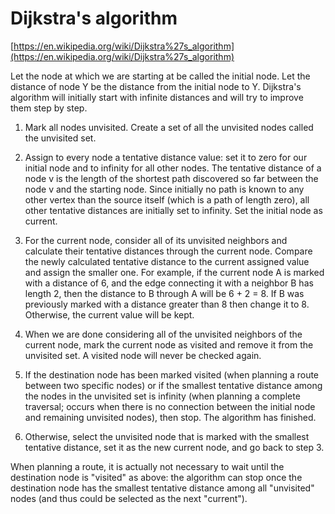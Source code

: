 # Dijkstra's algorithm
[https://en.wikipedia.org/wiki/Dijkstra%27s_algorithm](https://en.wikipedia.org/wiki/Dijkstra%27s_algorithm)

Let the node at which we are starting at be called the initial node. Let the distance of
node Y be the distance from the initial node to Y. Dijkstra's algorithm will initially
start with infinite distances and will try to improve them step by step.

1. Mark all nodes unvisited. Create a set of all the unvisited nodes called the unvisited set.

2. Assign to every node a tentative distance value: set it to zero for our initial node and to
   infinity for all other nodes. The tentative distance of a node v is the length of the
   shortest path discovered so far between the node v and the starting node. Since initially
   no path is known to any other vertex than the source itself (which is a path of length zero),
   all other tentative distances are initially set to infinity. Set the initial node as current.

3. For the current node, consider all of its unvisited neighbors and calculate their tentative
   distances through the current node. Compare the newly calculated tentative distance to the
   current assigned value and assign the smaller one. For example, if the current node A is
   marked with a distance of 6, and the edge connecting it with a neighbor B has length 2, then
   the distance to B through A will be 6 + 2 = 8. If B was previously marked with a distance
   greater than 8 then change it to 8. Otherwise, the current value will be kept.

4. When we are done considering all of the unvisited neighbors of the current node, mark the
   current node as visited and remove it from the unvisited set. A visited node will never be
   checked again.

5. If the destination node has been marked visited (when planning a route between two specific
   nodes) or if the smallest tentative distance among the nodes in the unvisited set is infinity
   (when planning a complete traversal; occurs when there is no connection between the initial
   node and remaining unvisited nodes), then stop. The algorithm has finished.

6. Otherwise, select the unvisited node that is marked with the smallest tentative distance, set
   it as the new current node, and go back to step 3.

When planning a route, it is actually not necessary to wait until the destination node is
"visited" as above: the algorithm can stop once the destination node has the smallest tentative
distance among all "unvisited" nodes (and thus could be selected as the next "current").
